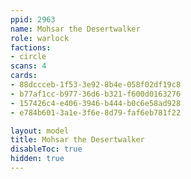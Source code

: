 ```yaml
---
ppid: 2963
name: Mohsar the Desertwalker
role: warlock
factions:
- circle
scans: 4
cards:
- 88dccceb-1f53-3e92-8b4e-058f02df19c8
- b77af1cc-b977-36d6-b321-f600d0163276
- 157426c4-e406-3946-b444-b0c6e58ad928
- e784b601-3a1e-3f6e-8d79-faf6eb781f22

layout: model
title: Mohsar the Desertwalker
disableToc: true
hidden: true
---
```

